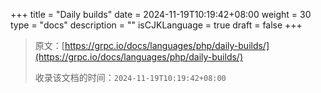 +++
title = "Daily builds"
date = 2024-11-19T10:19:42+08:00
weight = 30
type = "docs"
description = ""
isCJKLanguage = true
draft = false
+++

> 原文：[https://grpc.io/docs/languages/php/daily-builds/](https://grpc.io/docs/languages/php/daily-builds/)
>
> 收录该文档的时间：`2024-11-19T10:19:42+08:00`
